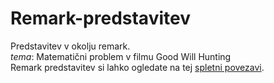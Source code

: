 # Remark-predstavitev
Predstavitev v okolju remark. <br>
*tema*: Matematični problem v filmu Good Will Hunting <br>
Remark predstavitev si lahko ogledate na tej [spletni povezavi](https://nikagamser.github.io/Remark-predstavitev/Predstavitev.html#1).
